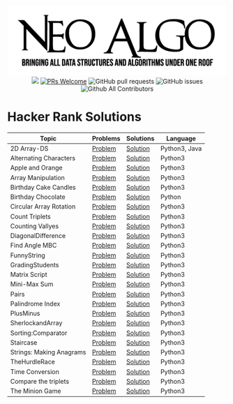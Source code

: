 <p align="center">
    <img src="../../img/neo_algo.png"><br>
    <img src="https://img.shields.io/github/license/tesseractcoding/neoalgo?style=flat">
    <a href="http://makeapullrequest.com" target="_blank"><img src="https://img.shields.io/badge/PRs-welcome-brightgreen.svg?style=flat" alt="PRs Welcome"></a>
    <img alt="GitHub pull requests" src="https://img.shields.io/github/issues-pr/tesseractcoding/neoalgo">
    <img alt="GitHub issues" src="https://img.shields.io/github/issues/tesseractcoding/neoalgo">
    <img alt="Github All Contributors" src="https://img.shields.io/github/all-contributors/tesseractcoding/neoalgo">
</p>

# Hacker Rank Solutions

| Topic                    | Problems                                                                                                                                           | Solutions                              | Language |
| ------------------------ | -------------------------------------------------------------------------------------------------------------------------------------------------- | -------------------------------------- | -------- |
| 2D Array-DS              | [Problem](https://www.hackerrank.com/challenges/2d-array?h_l=interview&playlist_slugs%5B%5D=interview-preparation-kit&playlist_slugs%5B%5D=arrays) | [Solution](2D_Array.py)                | Python3, Java  |
| Alternating Characters   | [Problem](https://www.hackerrank.com/challenges/alternating-characters)                                                                            | [Solution](AlternatingCharacters.py)   | Python3  |
| Apple and Orange         | [Problem](https://www.hackerrank.com/challenges/apple-and-orange)                                                                                  | [Solution](AppleandOrange.py)          | Python3  |
| Array Manipulation       | [Problem](https://www.hackerrank.com/challenges/crush)                                                                                             | [Solution](Array_Manipulation.py)      | Python3  |
| Birthday Cake Candles    | [Problem](https://www.hackerrank.com/challenges/birthday-cake-candles)                                                                             | [Solution](BirthdayCakeCandles.py)     | Python3  |
| Birthday Chocolate       | [Problem](https://www.hackerrank.com/challenges/the-birthday-bar/problem)                                                                          | [Solution](BirthdayChocolate.py)       | Python   |
| Circular Array Rotation  | [Problem](https://www.hackerrank.com/challenges/circular-array-rotation/problem)                                                                                  | [Solution](Circular_Array_Rotation.py)           | Python3  | 
| Count Triplets           | [Problem](https://www.hackerrank.com/challenges/count-triplets-1)                                                                                  | [Solution](CountTriplets.py)           | Python3  |
| Counting Vallyes         | [Problem](https://www.hackerrank.com/challenges/counting-valleys/problem)                                                                          | [Solution](Counting_Valleys.py)        | Python3  |
| DiagonalDifference       | [Problem](https://www.hackerrank.com/challenges/diagonal-difference)                                                                               | [Solution](DiagonalDifference.py)      | Python3  |
| Find Angle MBC       | [Problem](https://www.hackerrank.com/challenges/find-angle/problem)                                                                               | [Solution](Find_Angle_MBS.py)      | Python3  |
| FunnyString              | [Problem](https://www.hackerrank.com/challenges/funny-string/problem)                                                                              | [Solution](FunnyString.py)             | Python3  |
| GradingStudents          | [Problem](https://www.hackerrank.com/challenges/grading/problem)                                                                                   | [Solution](GradingStudents.py)         | Python3  |
| Matrix Script            | [Problem](https://www.hackerrank.com/challenges/matrix-script/problem)                                                                                      | [Solution](MatrixScript.py)   | Python3  |
| Mini-Max Sum             | [Problem](https://www.hackerrank.com/challenges/mini-max-sum)                                                                                      | [Solution](Mini-MaxSum.py)             | Python3  |
| Pairs                    | [Problem](https://www.hackerrank.com/challenges/pairs)                                                                                             | [Solution](Pairs.py)                   | Python3  |
| Palindrome Index         | [Problem](https://www.hackerrank.com/challenges/palindrome-index/problem)                                                                          | [Solution](Pallindrome_Index.py)       | Python3  |
| PlusMinus                | [Problem](https://www.hackerrank.com/challenges/plus-minus)                                                                                        | [Solution](PlusMinus.py)               | Python3  |
| SherlockandArray         | [Problem](https://www.hackerrank.com/challenges/sherlock-and-array)                                                                                | [Solution](SherlockandArray.py)        | Python3  |
| Sorting:Comparator       | [Problem](https://www.hackerrank.com/challenges/ctci-comparator-sorting)                                                                           | [Solution](SortingComparator.py)       | Python3  |
| Staircase                | [Problem]()                                                                                                                                        | [Solution](Staircase.py)               | Python3  |
| Strings: Making Anagrams | [Problem](https://www.hackerrank.com/challenges/ctci-making-anagrams/problem)                                                                      | [Solution](Strings_Making_Anagrams.py) | Python3  |
| TheHurdleRace            | [Problem](https://www.hackerrank.com/challenges/the-hurdle-race/problem)                                                                           | [Solution](TheHurdleRace.py)           | Python3  |
| Time Conversion          | [Problem](https://www.hackerrank.com/challenges/time-conversion)                                                                                   | [Solution](TimeConversion.py)          | Python3  |
| Compare the triplets     | [Problem](hackerrank.com/challenges/compare-the-triplets/problem)                                                                                  | [Solution](Compare_the_Triplets.py)    | Python3  |
| The Minion Game     | [Problem](https://www.hackerrank.com/challenges/the-minion-game/)                                                                                  | [Solution](The_Minion_Game.py)    | Python3  |
